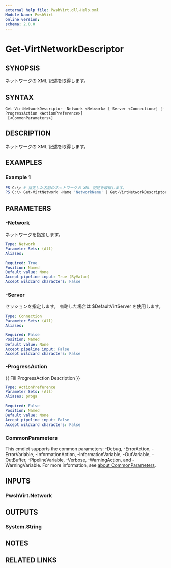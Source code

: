 ```yaml
---
external help file: PwshVirt.dll-Help.xml
Module Name: PwshVirt
online version:
schema: 2.0.0
---
```


# Get-VirtNetworkDescriptor

## SYNOPSIS
ネットワークの XML 記述を取得します。

## SYNTAX

```
Get-VirtNetworkDescriptor -Network <Network> [-Server <Connection>] [-ProgressAction <ActionPreference>]
 [<CommonParameters>]
```

## DESCRIPTION
ネットワークの XML 記述を取得します。

## EXAMPLES

### Example 1
```powershell
PS C:\> # 指定した名前のネットワークの XML 記述を取得します。
PS C:\> Get-VirtNetwork -Name 'NetworkName' | Get-VirtNetworkDescriptor
```

## PARAMETERS

### -Network
ネットワークを指定します。

```yaml
Type: Network
Parameter Sets: (All)
Aliases:

Required: True
Position: Named
Default value: None
Accept pipeline input: True (ByValue)
Accept wildcard characters: False
```

### -Server
セッションを指定します。
省略した場合は $DefaultVirtServer を使用します。

```yaml
Type: Connection
Parameter Sets: (All)
Aliases:

Required: False
Position: Named
Default value: None
Accept pipeline input: False
Accept wildcard characters: False
```

### -ProgressAction
{{ Fill ProgressAction Description }}

```yaml
Type: ActionPreference
Parameter Sets: (All)
Aliases: proga

Required: False
Position: Named
Default value: None
Accept pipeline input: False
Accept wildcard characters: False
```

### CommonParameters
This cmdlet supports the common parameters: -Debug, -ErrorAction, -ErrorVariable, -InformationAction, -InformationVariable, -OutVariable, -OutBuffer, -PipelineVariable, -Verbose, -WarningAction, and -WarningVariable. For more information, see [about_CommonParameters](http://go.microsoft.com/fwlink/?LinkID=113216).

## INPUTS

### PwshVirt.Network

## OUTPUTS

### System.String

## NOTES

## RELATED LINKS
